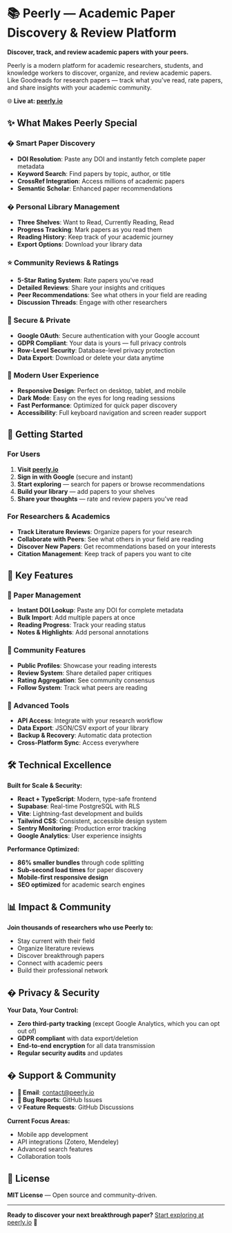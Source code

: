 # 📚 Peerly — Academic Paper Discovery & Review Platform

**Discover, track, and review academic papers with your peers.**

Peerly is a modern platform for academic researchers, students, and knowledge workers to discover, organize, and review academic papers. Like Goodreads for research papers — track what you've read, rate papers, and share insights with your academic community.

🌐 **Live at: [peerly.io](https://peerly.io)**

## ✨ What Makes Peerly Special

### � **Smart Paper Discovery**
- **DOI Resolution**: Paste any DOI and instantly fetch complete paper metadata
- **Keyword Search**: Find papers by topic, author, or title
- **CrossRef Integration**: Access millions of academic papers
- **Semantic Scholar**: Enhanced paper recommendations

### � **Personal Library Management**
- **Three Shelves**: Want to Read, Currently Reading, Read
- **Progress Tracking**: Mark papers as you read them
- **Reading History**: Keep track of your academic journey
- **Export Options**: Download your library data

### ⭐ **Community Reviews & Ratings**
- **5-Star Rating System**: Rate papers you've read
- **Detailed Reviews**: Share your insights and critiques
- **Peer Recommendations**: See what others in your field are reading
- **Discussion Threads**: Engage with other researchers

### 🔐 **Secure & Private**
- **Google OAuth**: Secure authentication with your Google account
- **GDPR Compliant**: Your data is yours — full privacy controls
- **Row-Level Security**: Database-level privacy protection
- **Data Export**: Download or delete your data anytime

### 📱 **Modern User Experience**
- **Responsive Design**: Perfect on desktop, tablet, and mobile
- **Dark Mode**: Easy on the eyes for long reading sessions
- **Fast Performance**: Optimized for quick paper discovery
- **Accessibility**: Full keyboard navigation and screen reader support

## 🚀 Getting Started

### For Users
1. **Visit [peerly.io](https://peerly.io)**
2. **Sign in with Google** (secure and instant)
3. **Start exploring** — search for papers or browse recommendations
4. **Build your library** — add papers to your shelves
5. **Share your thoughts** — rate and review papers you've read

### For Researchers & Academics
- **Track Literature Reviews**: Organize papers for your research
- **Collaborate with Peers**: See what others in your field are reading
- **Discover New Papers**: Get recommendations based on your interests
- **Citation Management**: Keep track of papers you want to cite

## 🎯 Key Features

### 📖 Paper Management
- **Instant DOI Lookup**: Paste any DOI for complete metadata
- **Bulk Import**: Add multiple papers at once
- **Reading Progress**: Track your reading status
- **Notes & Highlights**: Add personal annotations

### 👥 Community Features
- **Public Profiles**: Showcase your reading interests
- **Review System**: Share detailed paper critiques
- **Rating Aggregation**: See community consensus
- **Follow System**: Track what peers are reading

### 🔧 Advanced Tools
- **API Access**: Integrate with your research workflow
- **Data Export**: JSON/CSV export of your library
- **Backup & Recovery**: Automatic data protection
- **Cross-Platform Sync**: Access everywhere

## 🛠️ Technical Excellence

**Built for Scale & Security:**
- **React + TypeScript**: Modern, type-safe frontend
- **Supabase**: Real-time PostgreSQL with RLS
- **Vite**: Lightning-fast development and builds
- **Tailwind CSS**: Consistent, accessible design system
- **Sentry Monitoring**: Production error tracking
- **Google Analytics**: User experience insights

**Performance Optimized:**
- **86% smaller bundles** through code splitting
- **Sub-second load times** for paper discovery
- **Mobile-first responsive design**
- **SEO optimized** for academic search engines

## 📊 Impact & Community

**Join thousands of researchers who use Peerly to:**
- Stay current with their field
- Organize literature reviews
- Discover breakthrough papers
- Connect with academic peers
- Build their professional network

## � Privacy & Security

**Your Data, Your Control:**
- **Zero third-party tracking** (except Google Analytics, which you can opt out of)
- **GDPR compliant** with data export/deletion
- **End-to-end encryption** for all data transmission
- **Regular security audits** and updates
<!--
## � Testimonials

*"Peerly transformed how I stay current with research in my field. The DOI resolution is a game-changer!"*
— Dr. Sarah Chen, Neuroscience Researcher

*"Finally, a Goodreads for academic papers. The community reviews are incredibly helpful."*
— Prof. Michael Rodriguez, Computer Science
-->
## � Support & Community

- **📧 Email**: contact@peerly.io
- **🐛 Bug Reports**: GitHub Issues
- **💡 Feature Requests**: GitHub Discussions

**Current Focus Areas:**
- Mobile app development
- API integrations (Zotero, Mendeley)
- Advanced search features
- Collaboration tools

## 📜 License

**MIT License** — Open source and community-driven.

---

**Ready to discover your next breakthrough paper?** [Start exploring at peerly.io](https://peerly.io) 🚀
